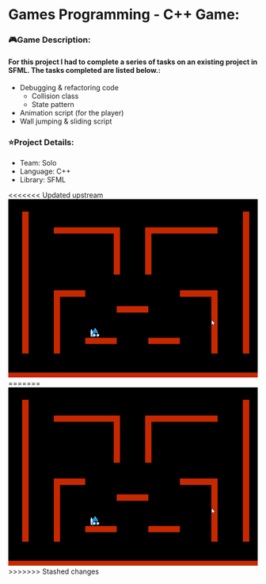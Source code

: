 <!-- Project Information -->
<div id="Project Imformation:">
  <h1>Games Programming - C++ Game:</h1>
  <h3>🎮Game Description:</h3>
  <h4>For this project I had to complete a series of tasks on an existing project in SFML. The tasks completed are listed below.:</h4>
  <ul>
    <li>Debugging & refactoring code
    <ul>
      <li> Collision class
      <li> State pattern
    </ul>
    <li>Animation script (for the player)
    <li>Wall jumping & sliding script
  </ul>
  <h3>⭐Project Details:</h3>
  <ul>
    <li>Team: Solo
    <li>Language: C++
    <li>Library: SFML
  </ul>
<<<<<<< Updated upstream
  <!-- Project Image/Gif -->
  <img src="README_Images/GamesProgramming_Clip.gif"/>
=======
  <img src="README-Images/GamesProgramming_Clip.gif"/>
>>>>>>> Stashed changes
</div>

